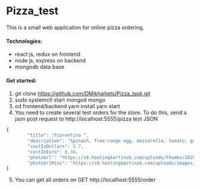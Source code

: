 # Pizza_test

This is a small web application for online pizza ordering.
#### Technologies:

- react js, redux on frontend
- node js, express on backend
- mongodb data base


#### Get started:
1.  git clone https://github.com/DMikhailiets/Pizza_task.git
2. sudo systemctl start mongod
	mongo
2. cd frontend/backend 
	yarn install 
	yarn start
3. You need to create several test orders for the store. To do this, send a json post request to http://localhost:5555/pizza
test JSON 
```javascript
{ 
		"title": "Fiorentina ",
		"description": "Spinach, free-range egg, mozzarella, tomato, garlic oil, black olives and Gran Milano cheese",
		"costInDollars": 5.7,
		"costInEuro": 6.34,
		"photoUrl": "https://s8.hostingkartinok.com/uploads/thumbs/2020/08/5563a9262d86e4e1e329c47b07222ae8.png",
		"photoUrlMini": "https://s8.hostingkartinok.com/uploads/images/2020/08/c9925f64783a0b335a82f175676735f7.png"
}
```
5. You can get all orders on GET http://localhost:5555/order
